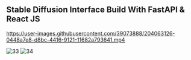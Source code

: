 ## Stable Diffusion Interface Build With FastAPI & React JS


https://user-images.githubusercontent.com/39073888/204063126-0448a7e8-d8bc-4416-9121-11682a793641.mp4


![33](https://user-images.githubusercontent.com/39073888/204060268-b886a035-b9ad-4cb9-9556-3379ba2f23df.png)
![34](https://user-images.githubusercontent.com/39073888/204060271-49f13ec4-1a0f-437b-a636-7aae660af279.png)
